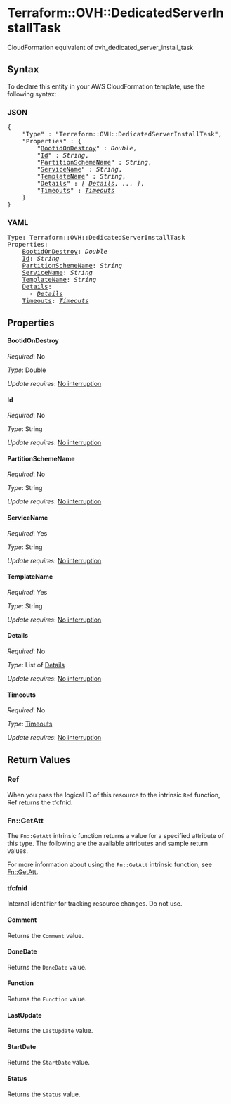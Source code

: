 # Terraform::OVH::DedicatedServerInstallTask

CloudFormation equivalent of ovh_dedicated_server_install_task

## Syntax

To declare this entity in your AWS CloudFormation template, use the following syntax:

### JSON

<pre>
{
    "Type" : "Terraform::OVH::DedicatedServerInstallTask",
    "Properties" : {
        "<a href="#bootidondestroy" title="BootidOnDestroy">BootidOnDestroy</a>" : <i>Double</i>,
        "<a href="#id" title="Id">Id</a>" : <i>String</i>,
        "<a href="#partitionschemename" title="PartitionSchemeName">PartitionSchemeName</a>" : <i>String</i>,
        "<a href="#servicename" title="ServiceName">ServiceName</a>" : <i>String</i>,
        "<a href="#templatename" title="TemplateName">TemplateName</a>" : <i>String</i>,
        "<a href="#details" title="Details">Details</a>" : <i>[ <a href="details.md">Details</a>, ... ]</i>,
        "<a href="#timeouts" title="Timeouts">Timeouts</a>" : <i><a href="timeouts.md">Timeouts</a></i>
    }
}
</pre>

### YAML

<pre>
Type: Terraform::OVH::DedicatedServerInstallTask
Properties:
    <a href="#bootidondestroy" title="BootidOnDestroy">BootidOnDestroy</a>: <i>Double</i>
    <a href="#id" title="Id">Id</a>: <i>String</i>
    <a href="#partitionschemename" title="PartitionSchemeName">PartitionSchemeName</a>: <i>String</i>
    <a href="#servicename" title="ServiceName">ServiceName</a>: <i>String</i>
    <a href="#templatename" title="TemplateName">TemplateName</a>: <i>String</i>
    <a href="#details" title="Details">Details</a>: <i>
      - <a href="details.md">Details</a></i>
    <a href="#timeouts" title="Timeouts">Timeouts</a>: <i><a href="timeouts.md">Timeouts</a></i>
</pre>

## Properties

#### BootidOnDestroy

_Required_: No

_Type_: Double

_Update requires_: [No interruption](https://docs.aws.amazon.com/AWSCloudFormation/latest/UserGuide/using-cfn-updating-stacks-update-behaviors.html#update-no-interrupt)

#### Id

_Required_: No

_Type_: String

_Update requires_: [No interruption](https://docs.aws.amazon.com/AWSCloudFormation/latest/UserGuide/using-cfn-updating-stacks-update-behaviors.html#update-no-interrupt)

#### PartitionSchemeName

_Required_: No

_Type_: String

_Update requires_: [No interruption](https://docs.aws.amazon.com/AWSCloudFormation/latest/UserGuide/using-cfn-updating-stacks-update-behaviors.html#update-no-interrupt)

#### ServiceName

_Required_: Yes

_Type_: String

_Update requires_: [No interruption](https://docs.aws.amazon.com/AWSCloudFormation/latest/UserGuide/using-cfn-updating-stacks-update-behaviors.html#update-no-interrupt)

#### TemplateName

_Required_: Yes

_Type_: String

_Update requires_: [No interruption](https://docs.aws.amazon.com/AWSCloudFormation/latest/UserGuide/using-cfn-updating-stacks-update-behaviors.html#update-no-interrupt)

#### Details

_Required_: No

_Type_: List of <a href="details.md">Details</a>

_Update requires_: [No interruption](https://docs.aws.amazon.com/AWSCloudFormation/latest/UserGuide/using-cfn-updating-stacks-update-behaviors.html#update-no-interrupt)

#### Timeouts

_Required_: No

_Type_: <a href="timeouts.md">Timeouts</a>

_Update requires_: [No interruption](https://docs.aws.amazon.com/AWSCloudFormation/latest/UserGuide/using-cfn-updating-stacks-update-behaviors.html#update-no-interrupt)

## Return Values

### Ref

When you pass the logical ID of this resource to the intrinsic `Ref` function, Ref returns the tfcfnid.

### Fn::GetAtt

The `Fn::GetAtt` intrinsic function returns a value for a specified attribute of this type. The following are the available attributes and sample return values.

For more information about using the `Fn::GetAtt` intrinsic function, see [Fn::GetAtt](https://docs.aws.amazon.com/AWSCloudFormation/latest/UserGuide/intrinsic-function-reference-getatt.html).

#### tfcfnid

Internal identifier for tracking resource changes. Do not use.

#### Comment

Returns the <code>Comment</code> value.

#### DoneDate

Returns the <code>DoneDate</code> value.

#### Function

Returns the <code>Function</code> value.

#### LastUpdate

Returns the <code>LastUpdate</code> value.

#### StartDate

Returns the <code>StartDate</code> value.

#### Status

Returns the <code>Status</code> value.

